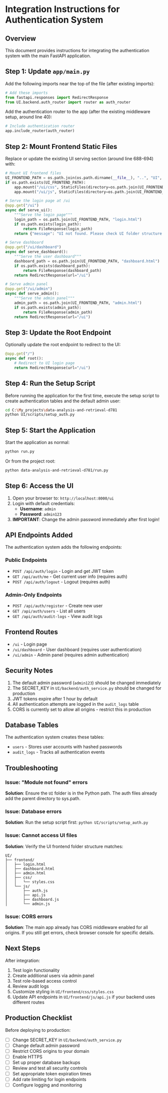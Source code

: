 # Integration Instructions for Authentication System

## Overview
This document provides instructions for integrating the authentication system with the main FastAPI application.

## Step 1: Update `app/main.py`

Add the following imports near the top of the file (after existing imports):

```python
# Add these imports
from fastapi.responses import RedirectResponse
from UI.backend.auth_router import router as auth_router
```

Add the authentication router to the app (after the existing middleware setup, around line 40):

```python
# Include authentication router
app.include_router(auth_router)
```

## Step 2: Mount Frontend Static Files

Replace or update the existing UI serving section (around line 688-694) with:

```python
# Mount UI frontend files
UI_FRONTEND_PATH = os.path.join(os.path.dirname(__file__), "..", "UI", "frontend")
if os.path.exists(UI_FRONTEND_PATH):
    app.mount("/ui/css", StaticFiles(directory=os.path.join(UI_FRONTEND_PATH, "css")), name="ui_css")
    app.mount("/ui/js", StaticFiles(directory=os.path.join(UI_FRONTEND_PATH, "js")), name="ui_js")

# Serve the login page at /ui
@app.get("/ui")
async def serve_ui():
    """Serve the login page"""
    login_path = os.path.join(UI_FRONTEND_PATH, "login.html")
    if os.path.exists(login_path):
        return FileResponse(login_path)
    return {"message": "UI not found. Please check UI folder structure."}

# Serve dashboard
@app.get("/ui/dashboard")
async def serve_dashboard():
    """Serve the user dashboard"""
    dashboard_path = os.path.join(UI_FRONTEND_PATH, "dashboard.html")
    if os.path.exists(dashboard_path):
        return FileResponse(dashboard_path)
    return RedirectResponse(url="/ui")

# Serve admin panel
@app.get("/ui/admin")
async def serve_admin():
    """Serve the admin panel"""
    admin_path = os.path.join(UI_FRONTEND_PATH, "admin.html")
    if os.path.exists(admin_path):
        return FileResponse(admin_path)
    return RedirectResponse(url="/ui")
```

## Step 3: Update the Root Endpoint

Optionally update the root endpoint to redirect to the UI:

```python
@app.get("/")
async def root():
    # Redirect to UI login page
    return RedirectResponse(url="/ui")
```

## Step 4: Run the Setup Script

Before running the application for the first time, execute the setup script to create authentication tables and the default admin user:

```bash
cd C:\My_projects\data-analysis-and-retrieval-d781
python UI/scripts/setup_auth.py
```

## Step 5: Start the Application

Start the application as normal:

```bash
python run.py
```

Or from the project root:

```bash
python data-analysis-and-retrieval-d781/run.py
```

## Step 6: Access the UI

1. Open your browser to: `http://localhost:8000/ui`
2. Login with default credentials:
   - **Username**: `admin`
   - **Password**: `admin123`
3. **IMPORTANT**: Change the admin password immediately after first login!

## API Endpoints Added

The authentication system adds the following endpoints:

### Public Endpoints
- `POST /api/auth/login` - Login and get JWT token
- `GET /api/auth/me` - Get current user info (requires auth)
- `POST /api/auth/logout` - Logout (requires auth)

### Admin-Only Endpoints
- `POST /api/auth/register` - Create new user
- `GET /api/auth/users` - List all users
- `GET /api/auth/audit-logs` - View audit logs

## Frontend Routes

- `/ui` - Login page
- `/ui/dashboard` - User dashboard (requires user authentication)
- `/ui/admin` - Admin panel (requires admin authentication)

## Security Notes

1. The default admin password (`admin123`) should be changed immediately
2. The SECRET_KEY in `UI/backend/auth_service.py` should be changed for production
3. JWT tokens expire after 1 hour by default
4. All authentication attempts are logged in the `audit_logs` table
5. CORS is currently set to allow all origins - restrict this in production

## Database Tables

The authentication system creates these tables:

- `users` - Stores user accounts with hashed passwords
- `audit_logs` - Tracks all authentication events

## Troubleshooting

### Issue: "Module not found" errors
**Solution**: Ensure the `UI` folder is in the Python path. The auth files already add the parent directory to sys.path.

### Issue: Database errors
**Solution**: Run the setup script first: `python UI/scripts/setup_auth.py`

### Issue: Cannot access UI files
**Solution**: Verify the UI frontend folder structure matches:
```
UI/
├── frontend/
│   ├── login.html
│   ├── dashboard.html
│   ├── admin.html
│   ├── css/
│   │   └── styles.css
│   └── js/
│       ├── auth.js
│       ├── api.js
│       ├── dashboard.js
│       └── admin.js
```

### Issue: CORS errors
**Solution**: The main app already has CORS middleware enabled for all origins. If you still get errors, check browser console for specific details.

## Next Steps

After integration:

1. Test login functionality
2. Create additional users via admin panel
3. Test role-based access control
4. Review audit logs
5. Customize styling in `UI/frontend/css/styles.css`
6. Update API endpoints in `UI/frontend/js/api.js` if your backend uses different routes

## Production Checklist

Before deploying to production:

- [ ] Change SECRET_KEY in `UI/backend/auth_service.py`
- [ ] Change default admin password
- [ ] Restrict CORS origins to your domain
- [ ] Enable HTTPS
- [ ] Set up proper database backups
- [ ] Review and test all security controls
- [ ] Set appropriate token expiration times
- [ ] Add rate limiting for login endpoints
- [ ] Configure logging and monitoring
